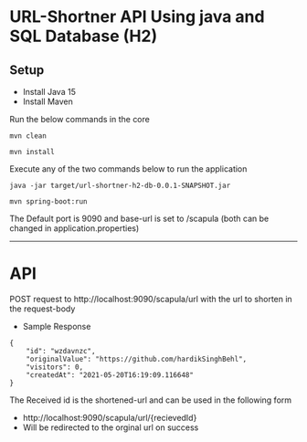 # URL-Shortner API Using java and SQL Database (H2)

## Setup

* Install Java 15
* Install Maven

Run the below commands in the core

```
mvn clean
```

```
mvn install
```

Execute any of the two commands below to run the application

```
java -jar target/url-shortner-h2-db-0.0.1-SNAPSHOT.jar
```

```
mvn spring-boot:run
```

The Default port is 9090 and base-url is set to /scapula (both can be changed in application.properties)

---

# API

POST request to http://localhost:9090/scapula/url with the url to shorten in the request-body

* Sample Response

```
{
    "id": "wzdavnzc",
    "originalValue": "https://github.com/hardikSinghBehl",
    "visitors": 0,
    "createdAt": "2021-05-20T16:19:09.116648"
}
```

The Received id is the shortened-url and can be used in the following form 
* http://localhost:9090/scapula/url/{recievedId}
* Will be redirected to the orginal url on success

